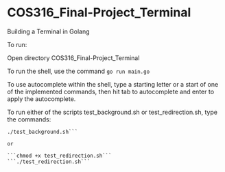 # COS316_Final-Project_Terminal
Building a Terminal in Golang

To run:

Open directory COS316_Final-Project_Terminal

To run the shell, use the command
```go run main.go```

To use autocomplete within the shell, type a starting letter or a start of 
one of the implemented commands, then hit tab to autocomplete and enter to apply
the autocomplete. 

To run either of the scripts test_background.sh or test_redirection.sh,
type the commands:
```chmod +x test_background.sh
./test_background.sh```

or 

```chmod +x test_redirection.sh```
```./test_redirection.sh```
